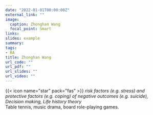```yaml
---
date: "2022-01-01T00:00:00Z"
external_link: ""
image:
  caption: Zhonghan Wang
  focal_point: Smart
links:
slides: example
summary: 
tags: 
- RA
title: Zhonghan Wang
url_code: ""
url_pdf: ""
url_slides: ""
url_video: ""
---
```

{{< icon name="star" pack="fas" >}} _risk factors (e.g. stress) and protective factors (e.g. coping) of negative outcomes (e.g. suicide), Decision making, Life history theory_  
Table tennis, music drama, board role-playing games.
